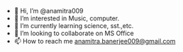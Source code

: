 - 👋 Hi, I’m @anamitra009
- 👀 I’m interested in Music, computer.
- 🌱 I’m currently learning science, sst.,etc.
- 💞️ I’m looking to collaborate on MS Office
- 📫 How to reach me anamitra.banerjee009@gmail.com

<!---
anamitra009/anamitra009 is a ✨ special ✨ repository because its `README.md` (this file) appears on your GitHub profile.
You can click the Preview link to take a look at your changes.
--->
